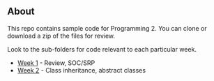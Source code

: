 ## About

This repo contains sample code for Programming 2. You can clone or download a zip of the files for review.

Look to the sub-folders for code relevant to each particular week.

- [Week 1](/programming2_class_1_demo) - Review, SOC/SRP
- [Week 2](/programming2_class_2_demo) - Class inheritance, abstract classes

